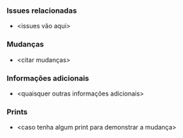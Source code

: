 ### Issues relacionadas

- <issues vão aqui>

### Mudanças

- <citar mudanças>

### Informações adicionais

- <quaisquer outras informações adicionais>

### Prints

- <caso tenha algum print para demonstrar a mudança> 
